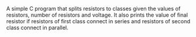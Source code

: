 A simple C program that splits resistors to classes given the values of resistors, number of resistors and voltage. It also prints the value of final resistor if resistors of first class connect in series and resistors of second class connect in parallel.
